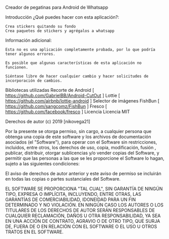 Creador de pegatinas para Android de Whatsapp

Introducción
¿Qué puedes hacer con esta aplicación?:

	Crea stickers quitando su fondo
	Crea paquetes de stickers y agrégalos a whatsapp
	
Información adicional:

	Esta no es una aplicación completamente probada, por lo que podría tener algunos errores.

	Es posible que algunas características de esta aplicación no funcionen.

	Siéntase libre de hacer cualquier cambio y hacer solicitudes de incorporación de cambios.

Bibliotecas utilizadas
Recorte de Android [ https://github.com/GabrielBB/Android-CutOut ]
Lottie [ https://github.com/airbnb/lottie-android ]
Selector de imágenes FishBun [ https://github.com/sangcomz/FishBun ]
Fresco [ https://github.com/facebook/fresco ]
Licencia
Licencia MIT

Derechos de autor (c) 2019 [nikovega21]

Por la presente se otorga permiso, sin cargo, a cualquier persona que obtenga una copia de este software y los archivos de documentación asociados (el "Software"), para operar con el Software sin restricciones, incluidos, entre otros, los derechos de uso, copia, modificación, fusión , publicar, distribuir, otorgar sublicencias y/o vender copias del Software, y permitir que las personas a las que se les proporcione el Software lo hagan, sujeto a las siguientes condiciones:

El aviso de derechos de autor anterior y este aviso de permiso se incluirán en todas las copias o partes sustanciales del Software.

EL SOFTWARE SE PROPORCIONA "TAL CUAL", SIN GARANTÍA DE NINGÚN TIPO, EXPRESA O IMPLÍCITA, INCLUYENDO, ENTRE OTRAS, LAS GARANTÍAS DE COMERCIABILIDAD, IDONEIDAD PARA UN FIN DETERMINADO Y NO VIOLACIÓN. EN NINGÚN CASO LOS AUTORES O LOS TITULARES DE LOS DERECHOS DE AUTOR SERÁN RESPONSABLES DE CUALQUIER RECLAMACIÓN, DAÑOS U OTRA RESPONSABILIDAD, YA SEA EN UNA ACCIÓN DE CONTRATO, AGRAVIO O DE OTRO TIPO, QUE SURJA DE, FUERA DE O EN RELACIÓN CON EL SOFTWARE O EL USO U OTROS TRATOS EN EL SOFTWARE.
